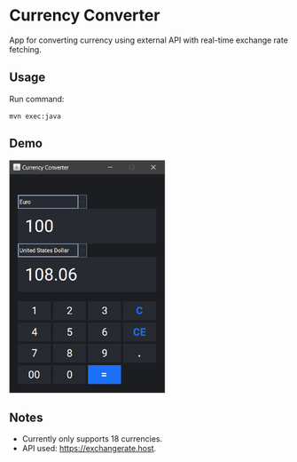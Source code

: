 # Currency Converter

App for converting currency using external API with real-time exchange rate fetching. 

## Usage
Run command:
```
mvn exec:java
```

## Demo

![Screenshot](./screenshots/screenshot.png)

## Notes
- Currently only supports 18 currencies.
- API used: https://exchangerate.host.
